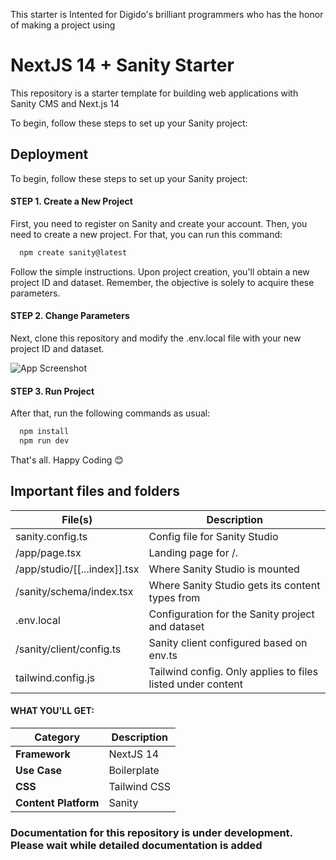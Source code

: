 This starter is Intented for Digido's brilliant programmers who has the honor of making a project using
# NextJS 14 + Sanity Starter

This repository is a starter template for building web applications with Sanity CMS and Next.js 14

To begin, follow these steps to set up your Sanity project:

## Deployment

To begin, follow these steps to set up your Sanity project:


#### STEP 1. Create a New Project
First, you need to register on Sanity and create your account. Then, you need to create a new project. For that, you can run this command:
```bash
  npm create sanity@latest
```

Follow the simple instructions. Upon project creation, you'll obtain a new project ID and dataset. Remember, the objective is solely to acquire these parameters.

#### STEP 2. Change Parameters
Next, clone this repository and modify the .env.local file with your new project ID and dataset.

![App Screenshot](https://i.ibb.co/JxD3dQK/screen.png)


#### STEP 3. Run Project
After that, run the following commands as usual:
```bash
  npm install
  npm run dev
```
That's all.  Happy Coding 😊

## Important files and folders

| File(s)               | Description                                            |
|-----------------------|--------------------------------------------------------|
| sanity.config.ts      | Config file for Sanity Studio          
| /app/page.tsx      | Landing page for /.                                    |
| /app/studio/[[...index]].tsx| Where Sanity Studio is mounted                  |
| /sanity/schema/index.tsx    | Where Sanity Studio gets its content types from       |
| .env.local        | Configuration for the Sanity project and dataset      |
| /sanity/client/config.ts | Sanity client configured based on env.ts          
| tailwind.config.js    | Tailwind config. Only applies to files listed under content |

#### WHAT YOU'LL GET:

| Category         | Description   |
|------------------|---------------|
| **Framework**    | NextJS 14     |
| **Use Case**     | Boilerplate   |
| **CSS**          | Tailwind CSS  |
| **Content Platform** | Sanity    |


<h3>Documentation for this repository is under development. Please wait while detailed documentation is added</h3>
